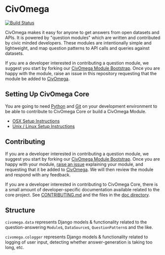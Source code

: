 # CivOmega

[![Build Status](https://travis-ci.org/CivOmega/civomega.png?branch=develop)](https://travis-ci.org/CivOmega/civomega)

CivOmega makes it easy for anyone to get answers from open datasets and APIs.  It is powered by "question modules" which are written and contributed by civic minded developers.  These modules are intentionally simple and lightweight, and map question patterns to API calls and queries against datasets.

If you are a developer interested in contributing a question module, we suggest you start by forking our [CivOmega Module Bootstrap](https://github.com/CivOmega/civomega-mod-bootstrap).  Once you are happy with the module, raise an issue in this repository requesting that the module be added to [CivOmega](http://civomega.com).

## Setting Up CivOmega Core
You are going to need [Python](https://www.python.org/downloads/) and [Git](http://git-scm.com/) on your development environment to be able to contribute to CivOmega Core or build a CivOmega Module.


- [OSX Setup Instructions](doc/BOOTSTRAPPING-osx.md)
- [Unix / Linux Setup Instructions](doc/BOOTSTRAPPING-linux.md)


## Contributing
If you are a developer interested in contributing a question module, we suggest you start by forking our [CivOmega Module Bootstrap](https://github.com/CivOmega/civomega-mod-bootstrap).  Once you are happy with your module, [raise an issue](https://github.com/CivOmega/civomega/issue) explaining your module, and requesting that it be added to [CivOmega](http://civomega.com).  We will then review the module and respond with any feedback.

If you are a developer interested in contributing to CivOmega Core, there is a small amount of developer-specific documentation available related to the core project. See [CONTRIBUTING.md](CONTRIBUTING.md) and the files in the [doc directory](doc).


## Structure
`civomega.data` represents Django models & functionality related to the
question-answering `Module`s, `DataSource`s, `QuestionPattern`s and the like.

`civomega.cologger` represents Django models & functionality related to
logging of user input, detecting whether answer-generation is taking too long,
etc.
